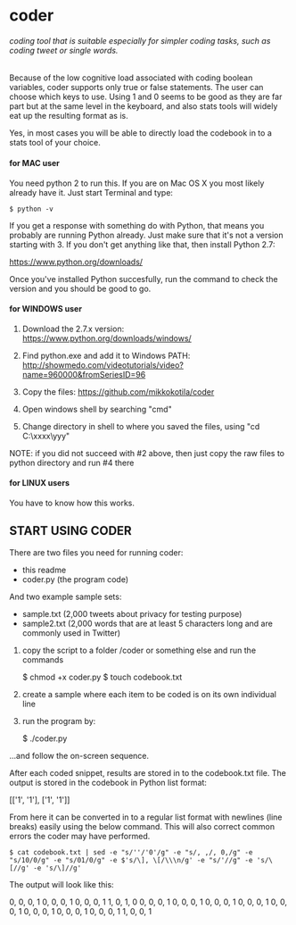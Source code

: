 # coder
###### coding tool that is suitable especially for simpler coding tasks, such as coding tweet or single words. 

Because of the low cognitive load associated with coding boolean variables, coder supports only true or false statements. The user can choose which keys to use. Using 1 and 0 seems to be good as they are far part but at the same level in the keyboard, and also stats tools will widely eat up the resulting format as is. 

Yes, in most cases you will be able to directly load the codebook in to a stats tool of your choice. 

#### for MAC user

You need python 2 to run this. If you are on Mac OS X you most likely already have it. Just start Terminal and type: 

    $ python -v
    
If you get a response with something do with Python, that means you probably are running Python already. Just make sure that it's not a version starting with 3. If you don't get anything like that, then install Python 2.7:

https://www.python.org/downloads/

Once you've installed Python succesfully, run the command to check the version and you should be good to go.

#### for WINDOWS user

1. Download the 2.7.x version:
https://www.python.org/downloads/windows/

2. Find python.exe and add it to Windows PATH:
http://showmedo.com/videotutorials/video?name=960000&fromSeriesID=96

3. Copy the files:
https://github.com/mikkokotila/coder

4. Open windows shell by searching "cmd"

5. Change directory in shell to where you saved the files, using "cd C:\xxxx\yyy"


NOTE: if you did not succeed with #2 above, then just copy the raw files to python directory and run #4 there

#### for LINUX users

You have to know how this works. 

## START USING CODER

There are two files you need for running coder: 

- this readme
- coder.py (the program code)

And two example sample sets:

- sample.txt (2,000 tweets about privacy for testing purpose)
- sample2.txt (2,000 words that are at least 5 characters long and are commonly used in Twitter)


1) copy the script to a folder /coder or something else and run the commands

    $ chmod +x coder.py
    $ touch codebook.txt 

2) create a sample where each item to be coded is on its own individual line

3) run the program by: 

    $ ./coder.py

...and follow the on-screen sequence. 

After each coded snippet, results are stored in to the codebook.txt file. The output is stored in the codebook in Python list format: 

[['1', '1'], ['1', '1']]

From here it can be converted in to a regular list format with newlines (line breaks) easily using the below command. This will also correct common errors the coder may have performed.

    $ cat codebook.txt | sed -e "s/''/'0'/g" -e "s/, ,/, 0,/g" -e "s/10/0/g" -e "s/01/0/g" -e $'s/\], \[/\\\n/g' -e "s/'//g" -e 's/\[//g' -e 's/\]//g'

The output will look like this: 

0, 0, 0, 1
0, 0, 0, 1
0, 0, 0, 1
1, 0, 1, 0
0, 0, 0, 1
0, 0, 0, 1
0, 0, 0, 1
0, 0, 0, 1
0, 0, 0, 1
0, 0, 0, 1
0, 0, 0, 1
0, 0, 0, 1
1, 0, 0, 1

